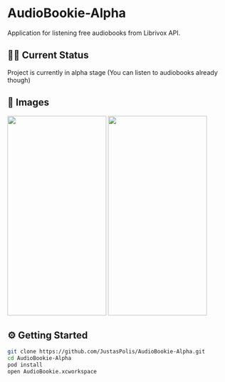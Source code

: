 # AudioBookie-Alpha

Application for listening free audiobooks from Librivox API. 

## 🏃‍♂️ Current Status

Project is currently in alpha stage (You can listen to audiobooks already though)

## 🌁 Images

<img src="https://user-images.githubusercontent.com/20723848/108346321-ec410400-71e7-11eb-8366-8ce4619fa74c.png" width="222" height="448"> <img src="https://user-images.githubusercontent.com/20723848/108346240-d7fd0700-71e7-11eb-837c-62f39e1edcb8.png" width="222" height="448">

## ⚙️ Getting Started

``` bash
git clone https://github.com/JustasPolis/AudioBookie-Alpha.git
cd AudioBookie-Alpha
pod install
open AudioBookie.xcworkspace
```
